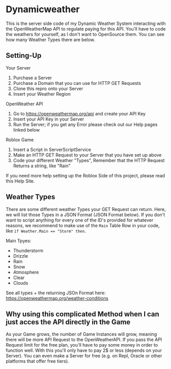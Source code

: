 # Dynamicweather

This is the server side code of my Dynamic Weather System interacting with the OpenWeatherMap API to regulate paying for this API. You'll have to code the weathers for yourself, as I don't want to OpenSource them. You can see how many Weather Types there are below.

## Setting-Up

Your Server
1. Purchase a Server
2. Purchase a Domain that you can use for HTTP GET Requests
3. Clone this repro onto your Server
4. Insert your Weather Region

OpenWeather API
1. Go to https://openweathermap.org/api and create your API Key
2. Insert your API Key in your Server
3. Run the Server; if you get any Error please check out our Help pages linked below

Roblox Game
1. Insert a Script in ServerScriptService
2. Make an HTTP GET Request to your Server that you have set up above
3. Code your different Weather "Types", Remember that the HTTP Request Returns a string, like "Rain"

If you need more help setting up the Roblox Side of this project, please read this Help Site.

## Weather Types

There are some different weather Types your GET Request can return. Here, we will list those Types in a JSON Format (JSON Format below). If you don't want to script anything for every one of the ID's provided for whatever reasons, we recommend to make use of the ```Main``` Table Row in your code, like ```ìf Weather.Main == "Storm" then```.

Main Tpyes:
* Thunderstorm
* Drizzle
* Rain
* Snow
* Atmosphere
* Clear
* Clouds

See all types + the returning JSOn Format here: https://openweathermap.org/weather-conditions

## Why using this complicated Method when I can just acces the API directly in the Game

As your Game grows, the number of Game Instances will grow, meaning there will be more API Request to the OpenWeatherAPI. If you pass the API Request limit for the free plan, you'll have to pay some money in order to function well. With this you'll only have to pay 2$ or less (depends on your Server). You can even make a Server for free (e.g. on Repl, Oracle or other platforms that offer free tiers). 
